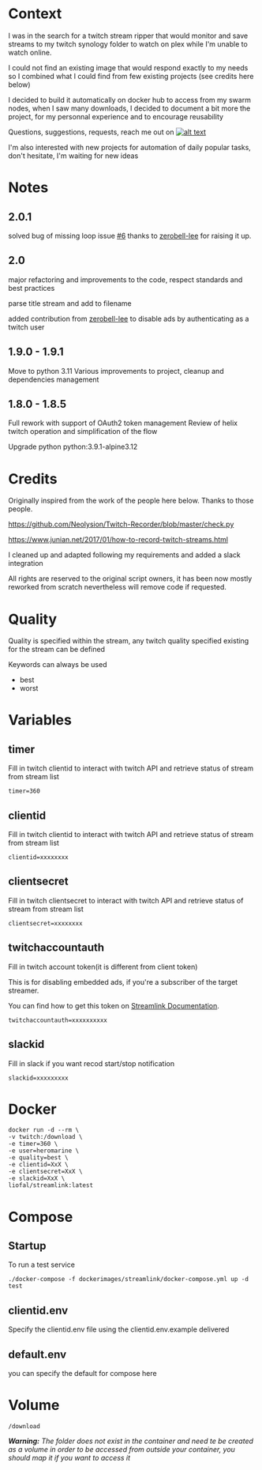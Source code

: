 # Context
I was in the search for a twitch stream ripper that would monitor and save streams to my twitch synology folder to watch on plex while I'm unable to watch online.

I could not find an existing image that would respond exactly to my needs so I combined what I could find from few existing projects (see credits here below)

I decided to build it automatically on docker hub to access from my swarm nodes, when I saw many downloads, I decided to document a bit more the project, for my personnal experience and to encourage reusability

Questions, suggestions, requests, reach me out on [![alt text][1.1]][1]

I'm also interested with new projects for automation of daily popular tasks, don't hesitate, I'm waiting for new ideas

# Notes

## 2.0.1
solved bug of missing loop issue [#6](https://github.com/liofal/streamlink/issues/6)
thanks to [zerobell-lee](https://github.com/zerobell-lee) for raising it up.

## 2.0
major refactoring and improvements to the code, respect standards and best practices 

parse title stream and add to filename

added contribution from [zerobell-lee](https://github.com/zerobell-lee) to disable ads by authenticating as a twitch user 

## 1.9.0 - 1.9.1
Move to python 3.11
Various improvements to project, cleanup and dependencies management

## 1.8.0 - 1.8.5
Full rework with support of OAuth2 token management
Review of helix twitch operation and simplification of the flow

Upgrade python python:3.9.1-alpine3.12

# Credits
Originally inspired from the work of the people here below.
Thanks to those people.

https://github.com/Neolysion/Twitch-Recorder/blob/master/check.py

https://www.junian.net/2017/01/how-to-record-twitch-streams.html

I cleaned up and adapted following my requirements and added a slack integration

All rights are reserved to the original script owners, it has been now mostly reworked from scratch nevertheless will remove code if requested.

# Quality
Quality is specified within the stream, any twitch quality specified existing for the stream can be defined

Keywords can always be used
* best
* worst

# Variables
## timer
Fill in twitch clientid to interact with twitch API and retrieve status of stream from stream list

    timer=360


## clientid
Fill in twitch clientid to interact with twitch API and retrieve status of stream from stream list

    clientid=xxxxxxxx

## clientsecret
Fill in twitch clientsecret to interact with twitch API and retrieve status of stream from stream list

    clientsecret=xxxxxxxx

## twitchaccountauth
Fill in twitch account token(it is different from client token)

This is for disabling embedded ads, if you're a subscriber of the target streamer.

You can find how to get this token on [Streamlink Documentation](https://streamlink.github.io/cli/plugins/twitch.html).

    twitchaccountauth=xxxxxxxxxx

## slackid
Fill in slack if you want recod start/stop notification

    slackid=xxxxxxxxx

# Docker
    docker run -d --rm \
    -v twitch:/download \
    -e timer=360 \
    -e user=heromarine \
    -e quality=best \
    -e clientid=XxX \
    -e clientsecret=XxX \
    -e slackid=XxX \
    liofal/streamlink:latest

# Compose

## Startup
To run a test service

    ./docker-compose -f dockerimages/streamlink/docker-compose.yml up -d test

## clientid.env
Specify the clientid.env file using the clientid.env.example delivered

## default.env
you can specify the default for compose here

# Volume
    /download 

_**Warning:** The folder does not exist in the container and need te be created as a volume in order to be accessed from outside your container, you should map it if you want to access it_


[1.1]: http://i.imgur.com/tXSoThF.png (twitter icon with padding)
[1]: http://www.twitter.com/liofal
